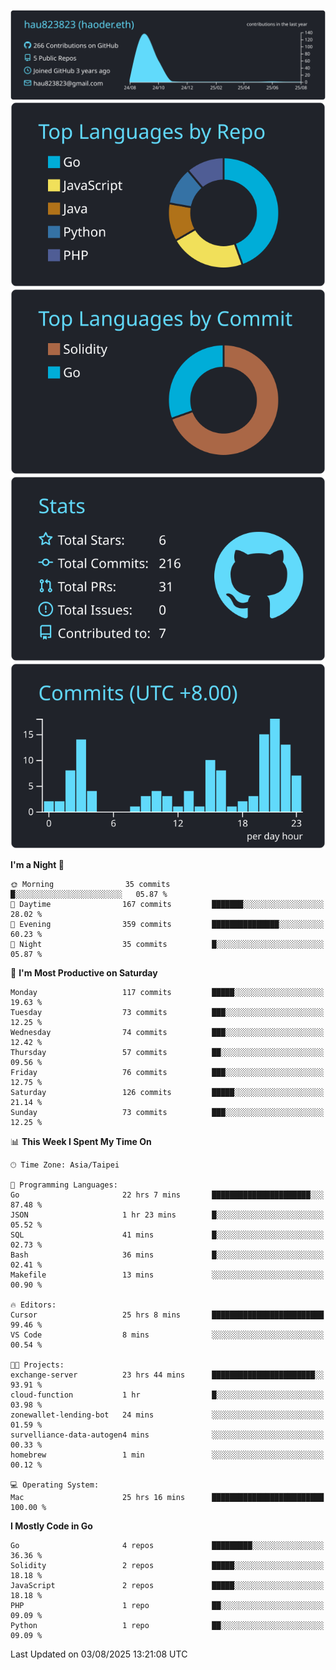[![](https://raw.githubusercontent.com/hau823823/hau823823/master/profile-summary-card-output/react/0-profile-details.svg)](https://github.com/vn7n24fzkq/github-profile-summary-cards)
[![](https://raw.githubusercontent.com/hau823823/hau823823/master/profile-summary-card-output/react/1-repos-per-language.svg)](https://github.com/vn7n24fzkq/github-profile-summary-cards) [![](https://raw.githubusercontent.com/hau823823/hau823823/master/profile-summary-card-output/react/2-most-commit-language.svg)](https://github.com/vn7n24fzkq/github-profile-summary-cards)
[![](https://raw.githubusercontent.com/hau823823/hau823823/master/profile-summary-card-output/react/3-stats.svg)](https://github.com/vn7n24fzkq/github-profile-summary-cards) [![](https://raw.githubusercontent.com/hau823823/hau823823/master/profile-summary-card-output/react/4-productive-time.svg)](https://github.com/vn7n24fzkq/github-profile-summary-cards)

<!--START_SECTION:waka-->
**I'm a Night 🦉** 

```text
🌞 Morning                35 commits          █░░░░░░░░░░░░░░░░░░░░░░░░   05.87 % 
🌆 Daytime                167 commits         ███████░░░░░░░░░░░░░░░░░░   28.02 % 
🌃 Evening                359 commits         ███████████████░░░░░░░░░░   60.23 % 
🌙 Night                  35 commits          █░░░░░░░░░░░░░░░░░░░░░░░░   05.87 % 
```
📅 **I'm Most Productive on Saturday** 

```text
Monday                   117 commits         █████░░░░░░░░░░░░░░░░░░░░   19.63 % 
Tuesday                  73 commits          ███░░░░░░░░░░░░░░░░░░░░░░   12.25 % 
Wednesday                74 commits          ███░░░░░░░░░░░░░░░░░░░░░░   12.42 % 
Thursday                 57 commits          ██░░░░░░░░░░░░░░░░░░░░░░░   09.56 % 
Friday                   76 commits          ███░░░░░░░░░░░░░░░░░░░░░░   12.75 % 
Saturday                 126 commits         █████░░░░░░░░░░░░░░░░░░░░   21.14 % 
Sunday                   73 commits          ███░░░░░░░░░░░░░░░░░░░░░░   12.25 % 
```


📊 **This Week I Spent My Time On** 

```text
🕑︎ Time Zone: Asia/Taipei

💬 Programming Languages: 
Go                       22 hrs 7 mins       ██████████████████████░░░   87.48 % 
JSON                     1 hr 23 mins        █░░░░░░░░░░░░░░░░░░░░░░░░   05.52 % 
SQL                      41 mins             █░░░░░░░░░░░░░░░░░░░░░░░░   02.73 % 
Bash                     36 mins             █░░░░░░░░░░░░░░░░░░░░░░░░   02.41 % 
Makefile                 13 mins             ░░░░░░░░░░░░░░░░░░░░░░░░░   00.90 % 

🔥 Editors: 
Cursor                   25 hrs 8 mins       █████████████████████████   99.46 % 
VS Code                  8 mins              ░░░░░░░░░░░░░░░░░░░░░░░░░   00.54 % 

🐱‍💻 Projects: 
exchange-server          23 hrs 44 mins      ███████████████████████░░   93.91 % 
cloud-function           1 hr                █░░░░░░░░░░░░░░░░░░░░░░░░   03.98 % 
zonewallet-lending-bot   24 mins             ░░░░░░░░░░░░░░░░░░░░░░░░░   01.59 % 
survelliance-data-autogen4 mins              ░░░░░░░░░░░░░░░░░░░░░░░░░   00.33 % 
homebrew                 1 min               ░░░░░░░░░░░░░░░░░░░░░░░░░   00.12 % 

💻 Operating System: 
Mac                      25 hrs 16 mins      █████████████████████████   100.00 % 
```

**I Mostly Code in Go** 

```text
Go                       4 repos             █████████░░░░░░░░░░░░░░░░   36.36 % 
Solidity                 2 repos             █████░░░░░░░░░░░░░░░░░░░░   18.18 % 
JavaScript               2 repos             █████░░░░░░░░░░░░░░░░░░░░   18.18 % 
PHP                      1 repo              ██░░░░░░░░░░░░░░░░░░░░░░░   09.09 % 
Python                   1 repo              ██░░░░░░░░░░░░░░░░░░░░░░░   09.09 % 
```




 Last Updated on 03/08/2025 13:21:08 UTC
<!--END_SECTION:waka-->

